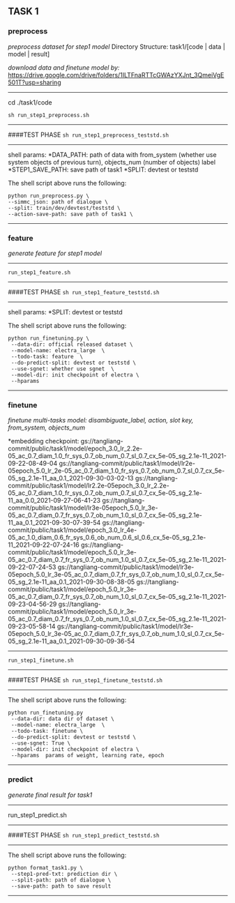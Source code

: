 
## TASK 1
### preprocess
*preprocess dataset for step1 model*
Directory Structure: task1/[code | data | model | result]

*download data and finetune model by:*
https://drive.google.com/drive/folders/1ILTFnaRTTcGWAzYXJnt_3QmeiVgE501T?usp=sharing
***

cd ./task1/code

`sh run_step1_preprocess.sh`
***
####TEST PHASE
`sh run_step1_preprocess_teststd.sh`
***
shell params:
*DATA_PATH: path of data with from_system (whether use system objects of  previous turn), objects_num (number of objects) label
*STEP1_SAVE_PATH: save path of task1
*SPLIT: devtest or teststd

The shell script above runs the following:
```
python run_preprocess.py \
--simmc_json: path of dialogue \
--split: train/dev/devtest/teststd \
--action-save-path: save path of task1 \
```

***

### feature
*generate feature for step1 model*
***
`run_step1_feature.sh`
***
####TEST PHASE
`sh run_step1_feature_teststd.sh`
***

shell params:
*SPLIT: devtest or teststd

The shell script above runs the following:
```
python run_finetuning.py \
 --data-dir: official released dataset \
 --model-name: electra_large  \
 --todo-task: feature  \
 --do-predict-split: devtest or teststd \
 --use-sgnet: whether use sgnet  \
 --model-dir: init checkpoint of electra \ 
 --hparams
 ```
***

### finetune
*finetune multi-tasks model: disambiguate_label, action, slot key, from_system, objects_num*

*embedding checkpoint: 
gs://tangliang-commit/public/task1/model/epoch_3.0_lr_2.2e-05_ac_0.7_diam_1.0_fr_sys_0.7_ob_num_0.7_sl_0.7_cx_5e-05_sg_2.1e-11_2021-09-22-08-49-04
gs://tangliang-commit/public/task1/model/lr2e-05epoch_5.0_lr_2e-05_ac_0.7_diam_1.0_fr_sys_0.7_ob_num_0.7_sl_0.7_cx_5e-05_sg_2.1e-11_aa_0.1_2021-09-30-03-02-13
gs://tangliang-commit/public/task1/model/lr2.2e-05epoch_3.0_lr_2.2e-05_ac_0.7_diam_1.0_fr_sys_0.7_ob_num_0.7_sl_0.7_cx_5e-05_sg_2.1e-11_aa_0.0_2021-09-27-06-41-23
gs://tangliang-commit/public/task1/model/lr3e-05epoch_5.0_lr_3e-05_ac_0.7_diam_0.7_fr_sys_0.7_ob_num_1.0_sl_0.7_cx_5e-05_sg_2.1e-11_aa_0.1_2021-09-30-07-39-54
gs://tangliang-commit/public/task1/model/epoch_3.0_lr_4e-05_ac_1.0_diam_0.6_fr_sys_0.6_ob_num_0.6_sl_0.6_cx_5e-05_sg_2.1e-11_2021-09-22-07-24-16
gs://tangliang-commit/public/task1/model/epoch_5.0_lr_3e-05_ac_0.7_diam_0.7_fr_sys_0.7_ob_num_1.0_sl_0.7_cx_5e-05_sg_2.1e-11_2021-09-22-07-24-53
gs://tangliang-commit/public/task1/model/lr3e-05epoch_5.0_lr_3e-05_ac_0.7_diam_0.7_fr_sys_0.7_ob_num_1.0_sl_0.7_cx_5e-05_sg_2.1e-11_aa_0.1_2021-09-30-08-38-05
gs://tangliang-commit/public/task1/model/epoch_5.0_lr_3e-05_ac_0.7_diam_0.7_fr_sys_0.7_ob_num_1.0_sl_0.7_cx_5e-05_sg_2.1e-11_2021-09-23-04-56-29
gs://tangliang-commit/public/task1/model/epoch_5.0_lr_3e-05_ac_0.7_diam_0.7_fr_sys_0.7_ob_num_1.0_sl_0.7_cx_5e-05_sg_2.1e-11_2021-09-23-05-58-14
gs://tangliang-commit/public/task1/model/lr3e-05epoch_5.0_lr_3e-05_ac_0.7_diam_0.7_fr_sys_0.7_ob_num_1.0_sl_0.7_cx_5e-05_sg_2.1e-11_aa_0.1_2021-09-30-09-36-54
***

`run_step1_finetune.sh`
***
####TEST PHASE
`sh run_step1_finetune_teststd.sh`
***

The shell script above runs the following:

```
python run_finetuning.py
 --data-dir: data dir of dataset \
 --model-name: electra_large  \
 --todo-task: finetune \ 
 --do-predict-split: devtest or teststd \
 --use-sgnet: True \
 --model-dir: init checkpoint of electra \ 
 --hparams  params of weight, learning rate, epoch
 ```

***
### predict
*generate final result for task1*
***
run_step1_predict.sh
***
####TEST PHASE
`sh run_step1_predict_teststd.sh`
***

The shell script above runs the following:
```
python format_task1.py \
 --step1-pred-txt: prediction dir \
 --split-path: path of dialogue \
 --save-path: path to save result
 ```
***
